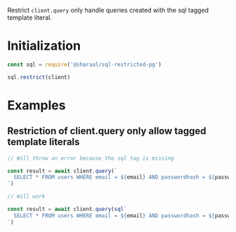 Restrict `client.query` only handle queries created with the sql tagged template literal.

# Initialization

```javascript
const sql = require('@sharaal/sql-restricted-pg')

sql.restrict(client)
```

# Examples

## Restriction of client.query only allow tagged template literals

```javascript
// Will throw an error because the sql tag is missing

const result = await client.query(`
  SELECT * FROM users WHERE email = ${email} AND passwordhash = ${passwordhash}
`)

// Will work

const result = await client.query(sql`
  SELECT * FROM users WHERE email = ${email} AND passwordhash = ${passwordhash}
`)
```

